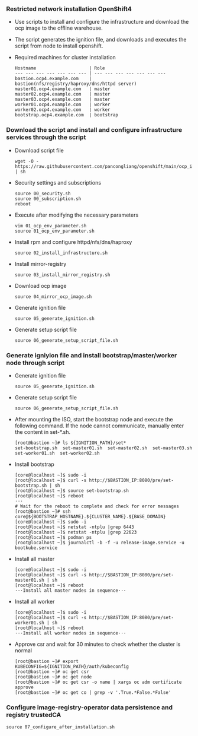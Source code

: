### Restricted network installation OpenShift4
* Use scripts to install and configure the infrastructure and download the ocp image to the offline warehouse.
* The script generates the ignition file, and downloads and executes the script from node to install openshift.

* Required machines for cluster installation
  ~~~
  Hostname                    | Role
  --- --- --- --- --- --- --- | --- --- --- --- --- --- --- 
  bastion.ocp4.example.com    | bastion(nfs/registry/haproxy/dns/httpd server)
  master01.ocp4.example.com   | master 
  master02.ocp4.example.com   | master
  master03.ocp4.example.com   | master
  worker01.ocp4.example.com   | worker
  worker02.ocp4.example.com   | worker
  bootstrap.ocp4.example.com  | bootstrap
  ~~~

### Download the script and install and configure infrastructure services through the script

* Download script file
  ~~~
  wget -O - https://raw.githubusercontent.com/pancongliang/openshift/main/ocp_install/00_download_scripts.sh | sh
  ~~~

* Security settings and subscriptions
  ~~~
  source 00_security.sh
  source 00_subscription.sh
  reboot
  ~~~

* Execute after modifying the necessary parameters
  ~~~
  vim 01_ocp_env_parameter.sh
  source 01_ocp_env_parameter.sh
  ~~~

* Install rpm and configure httpd/nfs/dns/haproxy
  ~~~
  source 02_install_infrastructure.sh
  ~~~

* Install mirror-registry
  ~~~
  source 03_install_mirror_registry.sh
  ~~~

* Download ocp image
  ~~~
  source 04_mirror_ocp_image.sh
  ~~~

* Generate ignition file
  ~~~
  source 05_generate_ignition.sh
  ~~~

* Generate setup script file
  ~~~
  source 06_generate_setup_script_file.sh
  ~~~

### Generate igniyion file and install bootstrap/master/worker node through script

* Generate ignition file
  ~~~
  source 05_generate_ignition.sh
  ~~~
* Generate setup script file
  ~~~
  source 06_generate_setup_script_file.sh
  ~~~
* After mounting the ISO, start the bootstrap node and execute the following command.
  If the node cannot communicate, manually enter the content in set-*.sh.
  ~~~
  [root@bastion ~]# ls ${IGNITION_PATH}/set*
  set-bootstrap.sh  set-master01.sh  set-master02.sh  set-master03.sh  set-worker01.sh  set-worker02.sh
  ~~~
* Install bootstrap
  ~~~
  [core@localhost ~]$ sudo -i
  [root@localhost ~]$ curl -s http://$BASTION_IP:8080/pre/set-bootstrap.sh | sh
  [root@localhost ~]$ source set-bootstrap.sh
  [root@localhost ~]$ reboot
  ···
  # Wait for the reboot to complete and check for error messages
  [root@bastion ~]# ssh core@${BOOTSTRAP_HOSTNAME}.${CLUSTER_NAME}.${BASE_DOMAIN}
  [core@localhost ~]$ sudo -i
  [root@localhost ~]$ netstat -ntplu |grep 6443
  [root@localhost ~]$ netstat -ntplu |grep 22623
  [root@localhost ~]$ podman ps
  [root@localhost ~]$ journalctl -b -f -u release-image.service -u bootkube.service
  ~~~
* Install all master
  ~~~
  [core@localhost ~]$ sudo -i
  [root@localhost ~]$ curl -s http://$BASTION_IP:8080/pre/set-master01.sh | sh
  [root@localhost ~]$ reboot
  ···Install all master nodes in sequence···
  ~~~
* Install all worker
  ~~~
  [core@localhost ~]$ sudo -i
  [root@localhost ~]$ curl -s http://$BASTION_IP:8080/pre/set-worker01.sh | sh
  [root@localhost ~]$ reboot
  ···Install all worker nodes in sequence···
  ~~~

* Approve csr and wait for 30 minutes to check whether the cluster is normal
  ~~~
  [root@bastion ~]# export KUBECONFIG=${IGNITION_PATH}/auth/kubeconfig
  [root@bastion ~]# oc get csr
  [root@bastion ~]# oc get node
  [root@bastion ~]# oc get csr -o name | xargs oc adm certificate approve
  [root@bastion ~]# oc get co | grep -v '.True.*False.*False'
  ~~~

### Configure image-registry-operator data persistence and registry trustedCA

  ~~~
  source 07_configure_after_installation.sh
  ~~~
